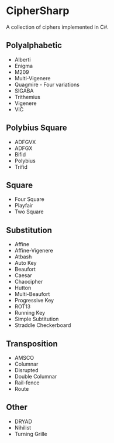 # CipherSharp
A collection of ciphers implemented in C#.

## Polyalphabetic
- Alberti
- Enigma
- M209
- Multi-Vigenere
- Quagmire - Four variations
- SIGABA
- Trithemius
- Vigenere
- VIC

## Polybius Square
- ADFGVX
- ADFGX
- Bifid
- Polybius
- Trifid

## Square
- Four Square
- Playfair
- Two Square

## Substitution
- Affine
- Affine-Vigenere
- Atbash
- Auto Key
- Beaufort
- Caesar
- Chaocipher
- Hutton
- Multi-Beaufort
- Progressive Key
- ROT13
- Running Key
- Simple Subtitution
- Straddle Checkerboard

## Transposition
- AMSCO
- Columnar
- Disrupted
- Double Columnar
- Rail-fence
- Route

## Other
- DRYAD
- Nihilist
- Turning Grille

